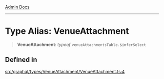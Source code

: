 [Admin Docs](/)

***

# Type Alias: VenueAttachment

> **VenueAttachment**: *typeof* `venueAttachmentsTable.$inferSelect`

## Defined in

[src/graphql/types/VenueAttachment/VenueAttachment.ts:4](https://github.com/NishantSinghhhhh/talawa-api/blob/ff0f1d6ae21d3428519b64e42fe3bfdff573cb6e/src/graphql/types/VenueAttachment/VenueAttachment.ts#L4)
